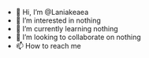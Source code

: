 - 👋 Hi, I’m @Laniakeaea
- 👀 I’m interested in nothing
- 🌱 I’m currently learning nothing
- 💞️ I’m looking to collaborate on nothing
- 📫 How to reach me

<!---
Laniakeaea/Laniakeaea is a ✨ special ✨ repository because its `README.md` (this file) appears on your GitHub profile.
You can click the Preview link to take a look at your changes.
--->
